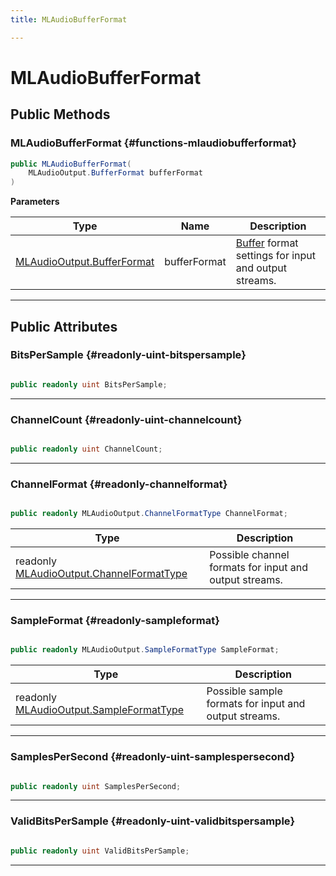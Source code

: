 ```yaml
---
title: MLAudioBufferFormat

---
```


# MLAudioBufferFormat










## Public Methods

###  MLAudioBufferFormat {#functions-mlaudiobufferformat}

```csharp
public MLAudioBufferFormat(
    MLAudioOutput.BufferFormat bufferFormat
)
```


**Parameters**

| Type | Name  | Description  | 
|--|--|--|
| [MLAudioOutput.BufferFormat](/versioned_docs/version-14-Jun-2023/unity-api/api/UnityEngine.XR.MagicLeap/MLAudioOutput/UnityEngine.XR.MagicLeap.MLAudioOutput.BufferFormat.md) |bufferFormat|[Buffer](/versioned_docs/version-14-Jun-2023/unity-api/api/UnityEngine.XR.MagicLeap/MLAudioOutput/UnityEngine.XR.MagicLeap.MLAudioOutput.Buffer.md) format settings for input and output streams. |






-----------

## Public Attributes

### BitsPerSample {#readonly-uint-bitspersample}

```csharp

public readonly uint BitsPerSample;

```






-----------

### ChannelCount {#readonly-uint-channelcount}

```csharp

public readonly uint ChannelCount;

```






-----------

### ChannelFormat {#readonly-channelformat}

```csharp

public readonly MLAudioOutput.ChannelFormatType ChannelFormat;

```

| Type | Description  | 
|--|--|
| readonly [MLAudioOutput.ChannelFormatType](/versioned_docs/version-14-Jun-2023/unity-api/api/UnityEngine.XR.MagicLeap/MLAudioOutput/UnityEngine.XR.MagicLeap.MLAudioOutput.md#enums-channelformattype) | Possible channel formats for input and output streams.  |





-----------

### SampleFormat {#readonly-sampleformat}

```csharp

public readonly MLAudioOutput.SampleFormatType SampleFormat;

```

| Type | Description  | 
|--|--|
| readonly [MLAudioOutput.SampleFormatType](/versioned_docs/version-14-Jun-2023/unity-api/api/UnityEngine.XR.MagicLeap/MLAudioOutput/UnityEngine.XR.MagicLeap.MLAudioOutput.md#enums-sampleformattype) | Possible sample formats for input and output streams.  |





-----------

### SamplesPerSecond {#readonly-uint-samplespersecond}

```csharp

public readonly uint SamplesPerSecond;

```






-----------

### ValidBitsPerSample {#readonly-uint-validbitspersample}

```csharp

public readonly uint ValidBitsPerSample;

```






-----------


